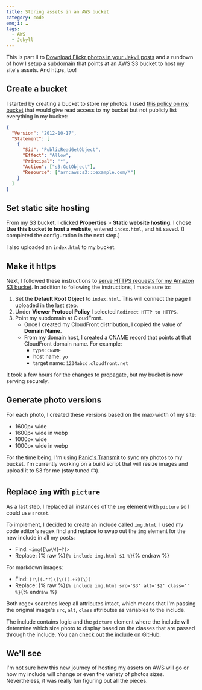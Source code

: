 ```yaml
---
title: Storing assets in an AWS bucket
category: code
emoji: ☁️
tags:
  - AWS
  - Jekyll
---
```


This is part II to [Download Flickr photos in your Jekyll posts](/code/flickr-to-jekyll) and a rundown of how I setup a subdomain that points at an AWS S3 bucket to host my site's assets. And https, too!

## Create a bucket

I started by creating a bucket to store my photos. I used [this policy on my bucket](https://docs.aws.amazon.com/AmazonS3/latest/dev/website-hosting-custom-domain-walkthrough.html#root-domain-walkthrough-s3-tasks) that would give read access to my bucket but not publicly list everything in my bucket:

```json
{
  "Version": "2012-10-17",
  "Statement": [
    {
      "Sid": "PublicReadGetObject",
      "Effect": "Allow",
      "Principal": "*",
      "Action": ["s3:GetObject"],
      "Resource": ["arn:aws:s3:::example.com/*"]
    }
  ]
}
```

## Set static site hosting

From my S3 bucket, I clicked **Properties** > **Static website hosting**. I chose **Use this bucket to host a website**, entered `index.html`, and hit saved. (I completed the configuration in the next step.)

I also uploaded an `index.html` to my bucket.

## Make it https

Next, I followed these instructions to [serve HTTPS requests for my Amazon S3 bucket](https://aws.amazon.com/premiumsupport/knowledge-center/cloudfront-https-requests-s3/). In addition to following the instructions, I made sure to:

1. Set the **Default Root Object** to `index.html`. This will connect the page I uploaded in the last step.
2. Under **Viewer Protocol Policy** I selected `Redirect HTTP to HTTPS`.
3. Point my subdomain at CloudFront.
   - Once I created my CloudFront distribution, I copied the value of **Domain Name**.
   - From my domain host, I created a CNAME record that points at that CloudFront domain name. For example:
     - type: `CNAME`
     - host name: `yo`
     - target name: `1234abcd.cloudfront.net`

It took a few hours for the changes to propagate, but my bucket is now serving securely.

## Generate photo versions

For each photo, I created these versions based on the max-width of my site:

- 1600px wide
- 1600px wide in webp
- 1000px wide
- 1000px wide in webp

For the time being, I'm using [Panic's Transmit](https://panic.com/transmit/) to sync my photos to my bucket. I'm currently working on a build script that will resize images and upload it to S3 for me (stay tuned 📺).

## Replace `img` with `picture`

As a last step, I replaced all instances of the `img` element with `picture` so I could use `srcset`.

To implement, I decided to create an include called `img.html`. I used my code editor's regex find and replace to swap out the `img` element for the new include in all my posts:

- Find: `<img([\w\W]+?)>`
- Replace: {% raw %}`{% include img.html $1 %}`{% endraw %}

For markdown images:

- Find: `(!\[(.*?)\]\()(.+?)(\))`
- Replace: {% raw %}`{% include img.html src='$3' alt='$2' class='' %}`{% endraw %}

Both regex searches keep all attributes intact, which means that I'm passing the original image's `src`, `alt`, `class` attributes as variables to the include.

The include contains logic and the `picture` element where the include will determine which size photo to display based on the classes that are passed through the include. You can [check out the include on GitHub](https://github.com/katydecorah/katydecorah.github.io/blob/68058c7316dbefde8f9a1eae5e0a94c83113911d/_includes/img.html).

## We'll see

I'm not sure how this new journey of hosting my assets on AWS will go or how my include will change or even the variety of photos sizes. Nevertheless, it was really fun figuring out all the pieces.
